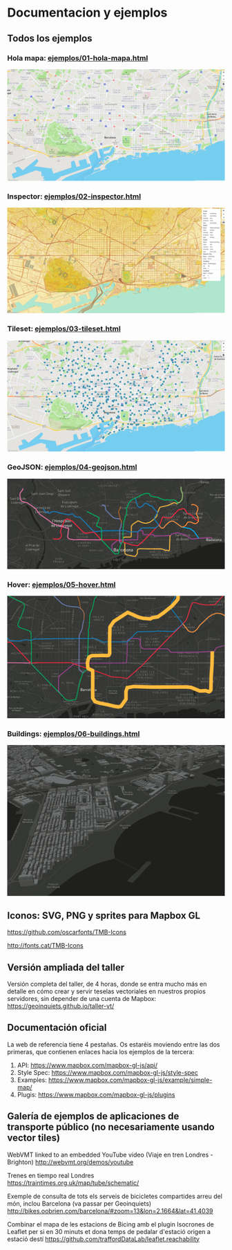 # Documentacion y ejemplos

## Todos los ejemplos

### Hola mapa: [ejemplos/01-hola-mapa.html](ejemplos/01-hola-mapa.html)

![01](img/visor_simple.png)

### Inspector: [ejemplos/02-inspector.html](ejemplos/02-inspector.html)

![02](img/visor_inspect.png)

### Tileset: [ejemplos/03-tileset.html](ejemplos/03-tileset.html)

![03](img/visor_estaciones.png)

### GeoJSON: [ejemplos/04-geojson.html](ejemplos/04-geojson.html)

![04](img/metro.png)

### Hover: [ejemplos/05-hover.html](ejemplos/05-hover.html)

![05](img/hover.png)

### Buildings: [ejemplos/06-buildings.html](ejemplos/06-buildings.html)

![06](img/buildings.png)


## Iconos: SVG, PNG y sprites para Mapbox GL

https://github.com/oscarfonts/TMB-Icons

http://fonts.cat/TMB-Icons


## Versión ampliada del taller

Versión completa del taller, de 4 horas, donde se entra mucho más en detalle en cómo crear y servir teselas vectoriales en nuestros propios servidores, sin depender de una cuenta de Mapbox: https://geoinquiets.github.io/taller-vt/


## Documentación oficial

La web de referencia tiene 4 pestañas. Os estaréis moviendo entre las dos primeras, que contienen enlaces hacia los ejemplos de la tercera:

1. API: https://www.mapbox.com/mapbox-gl-js/api/
2. Style Spec: https://www.mapbox.com/mapbox-gl-js/style-spec
3. Examples: https://www.mapbox.com/mapbox-gl-js/example/simple-map/
4. Plugis: https://www.mapbox.com/mapbox-gl-js/plugins


## Galería de ejemplos de aplicaciones de transporte público (no necesariamente usando vector tiles)

WebVMT linked to an embedded YouTube video (Viaje en tren Londres - Brighton)
http://webvmt.org/demos/youtube


Trenes en tiempo real Londres
https://traintimes.org.uk/map/tube/schematic/


Exemple de consulta de tots els serveis de bicicletes compartides arreu del món, inclou Barcelona (va passar per Geoinquiets)
http://bikes.oobrien.com/barcelona/#zoom=13&lon=2.1664&lat=41.4039


Combinar el mapa de les estacions de Bicing amb el plugin Isocrones de Leaflet per si en 30 minuts et dona temps de pedalar d'estació origen a estació destí
https://github.com/traffordDataLab/leaflet.reachability
